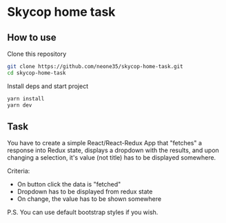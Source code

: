 # Skycop home task

## How to use

Clone this repository

```bash
git clone https://github.com/neone35/skycop-home-task.git
cd skycop-home-task
```

Install deps and start project

```bash
yarn install
yarn dev
```

## Task

You have to create a simple React/React-Redux App that "fetches" a response into Redux state,
displays a dropdown with the results, and upon changing a selection, it's value (not title)
has to be displayed somewhere.

Criteria:

* On button click the data is "fetched"
* Dropdown has to be displayed from redux state
* On change, the value has to be shown somewhere

P.S. You can use default bootstrap styles if you wish.
